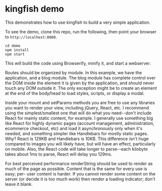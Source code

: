 kingfish demo
=============

This demonstrates how to use kingfish to build a very simple application.

To see the demo, clone this repo, run the following, then point your browser to `http://localhost:8080`.

	cd demo
	npm install
	npm start

This will build the code using Browserify, minify it, and start a webserver.

Routes should be organized by module. In this example, we have the application,
and a blog module. The blog module has complete control over the DOM inside
the element it is given by the application, and should never touch any DOM outside
it. The only exception might be to create an element at the end of the body/head
to load styles, scripts, or display a modal.

Inside your mount and setParams methods you are free to use any libraries you
want to render your view, including jQuery, React, etc. I recommend using the
simplest/smallest one that will do what you need--don't include React for mainly
static content, for example. I generally use something big like React for highly
dynamic pages (account management, administration, ecommerce checkout, etc) and
load it asynchronously only when it's needed, and something simpler like Handlebars
for mostly static pages. Why? React is 129KB and Handlebars is 10KB. This
difference isn't huge compared to images you will likely have, but will have
an effect, particularly on mobile. Also, the React code will take longer to
parse--each kilobyte takes about 1ms to parse, React will delay you 129ms.

For best perceived performance renderString should be used to render as much
of the page as possible. Content that is the same for every use is easy; per-
user content is harder. If you cannot render some content on the server (or
decide it is too much work) then render a loading indicator; don't leave it blank.

